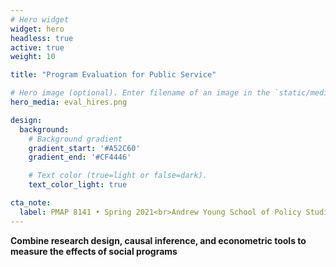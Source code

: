 ```yaml
---
# Hero widget
widget: hero
headless: true
active: true
weight: 10

title: "Program Evaluation for Public Service"

# Hero image (optional). Enter filename of an image in the `static/media/` folder.
hero_media: eval_hires.png

design:
  background:
    # Background gradient
    gradient_start: '#A52C60'
    gradient_end: '#CF4446'

    # Text color (true=light or false=dark).
    text_color_light: true

cta_note:
  label: PMAP 8141 • Spring 2021<br>Andrew Young School of Policy Studies<br>Georgia State University
---
```


**Combine research design, causal inference, and econometric tools to measure the effects of social programs**
